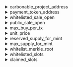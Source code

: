 


  
<details>
  
<summary>carbonable_project_address</summary>
  
**Implicit args**

```python
syscall_ptr(felt*)
pedersen_ptr(HashBuiltin*)
range_check_ptr
```  
**Explicit args**

```python

```  
**Returns**

```python
carbonable_project_address(felt)
```  
</details>
  
<details>
  
<summary>payment_token_address</summary>
  
**Implicit args**

```python
syscall_ptr(felt*)
pedersen_ptr(HashBuiltin*)
range_check_ptr
```  
**Explicit args**

```python

```  
**Returns**

```python
payment_token_address(felt)
```  
</details>
  
<details>
  
<summary>whitelisted_sale_open</summary>
  
**Implicit args**

```python
syscall_ptr(felt*)
pedersen_ptr(HashBuiltin*)
range_check_ptr
```  
**Explicit args**

```python

```  
**Returns**

```python
whitelisted_sale_open(felt)
```  
</details>
  
<details>
  
<summary>public_sale_open</summary>
  
**Implicit args**

```python
syscall_ptr(felt*)
pedersen_ptr(HashBuiltin*)
range_check_ptr
```  
**Explicit args**

```python

```  
**Returns**

```python
public_sale_open(felt)
```  
</details>
  
<details>
  
<summary>max_buy_per_tx</summary>
  
**Implicit args**

```python
syscall_ptr(felt*)
pedersen_ptr(HashBuiltin*)
range_check_ptr
```  
**Explicit args**

```python

```  
**Returns**

```python
max_buy_per_tx(felt)
```  
</details>
  
<details>
  
<summary>unit_price</summary>
  
**Implicit args**

```python
syscall_ptr(felt*)
pedersen_ptr(HashBuiltin*)
range_check_ptr
```  
**Explicit args**

```python

```  
**Returns**

```python
unit_price(Uint256)
```  
</details>
  
<details>
  
<summary>reserved_supply_for_mint</summary>
  
**Implicit args**

```python
syscall_ptr(felt*)
pedersen_ptr(HashBuiltin*)
range_check_ptr
```  
**Explicit args**

```python

```  
**Returns**

```python
reserved_supply_for_mint(Uint256)
```  
</details>
  
<details>
  
<summary>max_supply_for_mint</summary>
  
**Implicit args**

```python
syscall_ptr(felt*)
pedersen_ptr(HashBuiltin*)
range_check_ptr
```  
**Explicit args**

```python

```  
**Returns**

```python
max_supply_for_mint(Uint256)
```  
</details>
  
<details>
  
<summary>whitelist_merkle_root</summary>
  
**Implicit args**

```python
syscall_ptr(felt*)
pedersen_ptr(HashBuiltin*)
range_check_ptr
```  
**Explicit args**

```python

```  
**Returns**

```python
whitelist_merkle_root(felt)
```  
</details>
  
<details>
  
<summary>whitelisted_slots</summary>
  
**Implicit args**

```python
syscall_ptr(felt*)
pedersen_ptr(HashBuiltin*)
range_check_ptr
```  
**Explicit args**

```python
slots(felt)
```  
**Returns**

```python

```  
</details>
  
<details>
  
<summary>claimed_slots</summary>
  
**Implicit args**

```python
syscall_ptr(felt*)
pedersen_ptr(HashBuiltin*)
range_check_ptr
```  
**Explicit args**

```python
account(felt)
```  
**Returns**

```python
slots(felt)
```  
</details>
